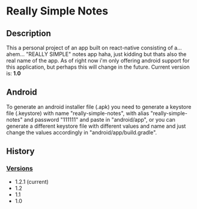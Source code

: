 # Really Simple Notes

## Description
This a personal project of an app built on react-native consisting of a... ahem... "REALLY SIMPLE" notes app haha, just kidding but thats also the real name of the app. As of right now i'm only offering android support for this application, but perhaps this will change in the future. Current version is: **1.0**

## Android

To generate an android installer file (.apk) you need to generate a keystore file (.keystore) with name "really-simple-notes", with alias "really-simple-notes" and password "111111" and paste in "android/app", or you can generate a different keystore file with different values and name and just change the values accordingly in "android/app/build.gradle".

## History

### [Versions](https://github.com/ArthurRodrigues01/really-simple-notes-app/blob/main/version-logs.md)
- 1.2.1 (current)
- 1.2
- 1.1
- 1.0

